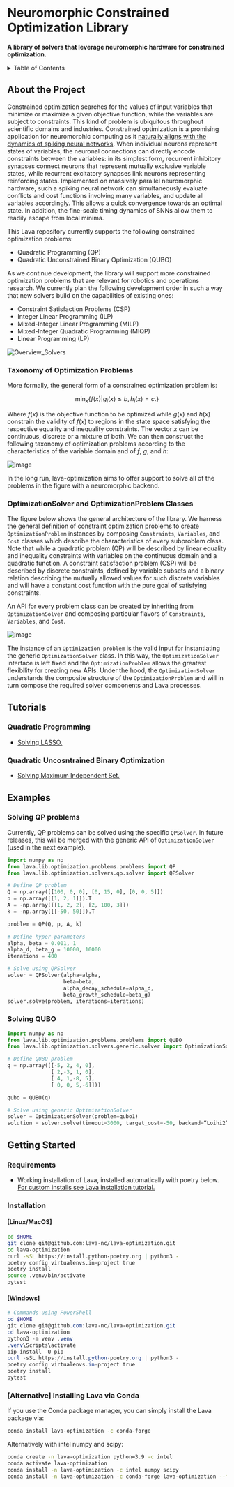 # Neuromorphic Constrained Optimization Library

**A library of solvers that leverage neuromorphic hardware for constrained optimization.**

<details>
  <summary>Table of Contents</summary>
  <ol>
    <li>
      <a href="#about-the-project">About The Project</a>
      <ul>
        <li><a href="#taxonomy-of-optimization-problems">Taxonomy of Optimization Problems</a></li>
        <li><a href="#optimizationsolver-and-optimizationproblem-classes">OptimizationSolver and OptimizationProblem Classes</a></li>
      </ul>
    </li>
    <li>
      <a href="#tutorials">Tutorials</a>
      <ul>
        <li><a href="#quadratic-programming">Quadratic Programming</a></li>
        <li><a href="#quadratic-uncosntrained-binary-optimization">Quadratic Uncosntrained Binary Optimization</a></li>
      </ul>
    </li>
    <li>
      <a href="#examples">Examples</a>
      <ul>
        <li><a href="#solving-qp-problems">Solving QP</a></li>
        <li><a href="#solving-qubo">Solving QUBO</a></li>
      </ul>
    </li>
    <li>
      <a href="#getting-started">Getting Started</a>
      <ul>
        <li><a href="#requirements">Requirements</a></li>
        <li><a href="#installation">Installation</a></li>
      </ul>
    </li>
  </ol>
</details>

## About the Project 

Constrained optimization searches for the values of input variables that minimize or maximize a given objective function, while the variables are subject to constraints. This kind of problem is ubiquitous throughout scientific domains and industries.
Constrained optimization is a promising application for neuromorphic computing as
it [naturally aligns with the dynamics of spiking neural networks](https://doi.org/10.1109/JPROC.2021.3067593). When individual neurons represent states of variables, the neuronal connections can directly encode constraints between the variables: in its simplest form, recurrent inhibitory synapses connect neurons that represent mutually exclusive variable states, while recurrent excitatory synapses link neurons representing reinforcing states. Implemented on massively parallel neuromorphic hardware, such a spiking neural network can simultaneously evaluate conflicts and cost functions involving many variables, and update all variables accordingly. This allows a quick convergence towards an optimal state. In addition, the fine-scale timing dynamics of SNNs allow them to readily escape from local minima.

This Lava repository currently supports the following constrained optimization problems:

- Quadratic Programming (QP)
- Quadratic Unconstrained Binary Optimization (QUBO)

As we continue development, the library will support more constrained optimization problems that are relevant for robotics and operations research.
We currently plan the following development order in such a way that new solvers build on the capabilities of existing ones:

- Constraint Satisfaction Problems (CSP)
- Integer Linear Programming (ILP)
- Mixed-Integer Linear Programming (MILP)
- Mixed-Integer Quadratic Programming (MIQP)
- Linear Programming (LP)

 ![Overview_Solvers](https://user-images.githubusercontent.com/83413252/135428779-d128aaaa-54ed-4ae1-a5b1-8e0fcc08c96e.png?raw=true "Lava features a growing suite of constrained optimization solvers")


### Taxonomy of Optimization Problems
More formally, the general form of a constrained optimization problem is:

$$
\displaystyle{\min_{x} \lbrace f(x) | g_i(x)	\leq  b,	h_i(x)	= c.\rbrace}
$$

Where $f(x)$ is the objective function to be optimized while $g(x)$ and $h(x)$ 
constrain the validity of $f(x)$ to regions in the state space satisfying the 
respective equality and inequality constraints. The vector $x$ can be
 continuous, discrete or a mixture of both. We can then construct the following 
 taxonomy of optimization problems according to  the characteristics of the 
 variable domain and of $f$, $g$, and $h$:

![image](https://user-images.githubusercontent.com/83413252/192852018-dbc08018-ddda-4571-8494-cd1fbfa8405f.png)

In the long run, lava-optimization aims to offer support to solve all of the problems in the figure with a neuromorphic backend. 

### OptimizationSolver and OptimizationProblem Classes

The figure below shows the general architecture of the library.  We harness the general definition of constraint optimization problems to create ``OptimizationProblem`` instances by composing  ``Constraints``, ``Variables``, and ``Cost`` classes which describe the characteristics of every subproblem class. Note that while a quadratic problem (QP) will be described by linear equality and inequality constraints with variables on the continuous domain and a quadratic function. A constraint satisfaction problem (CSP) will be described by discrete constraints, defined by variable subsets and a binary relation describing the mutually allowed values for such discrete variables and will have a constant cost function with the pure goal of satisfying constraints.

An API for every problem class can be created by inheriting from ``OptimizationSolver`` and composing particular flavors of ``Constraints``, ``Variables``, and ``Cost``. 

![image](https://user-images.githubusercontent.com/83413252/192851930-919035a7-122d-4a82-8032-f1acc6da717b.png)

The instance of an ``Optimization problem`` is the valid input for instantiating the generic ``OptimizationSolver`` class. In this way, the ``OptimizationSolver`` interface is left fixed and the ``OptimizationProblem`` allows the greatest flexibility for creating new APIs. Under the hood, the ``OptimizationSolver`` understands the composite structure of the ``OptimizationProblem`` and will in turn compose the required solver components and Lava processes.  

## Tutorials

### Quadratic Programming
- [Solving LASSO.](https://github.com/lava-nc/lava-optimization/blob/release/v0.2.0/tutorials/tutorial_01_solving_lasso.ipynb)

### Quadratic Uncosntrained Binary Optimization
- [Solving Maximum Independent Set.](https://github.com/lava-nc/lava-optimization/blob/release/v0.2.0/tutorials/tutorial_02_solving_qubos.ipynb)

## Examples

### Solving QP problems 

Currently, QP problems can be solved using the specific ``QPSolver``. In future releases, this will be merged with the generic API of ``OptimizationSolver`` (used in the next example).

```python
import numpy as np
from lava.lib.optimization.problems.problems import QP
from lava.lib.optimization.solvers.qp.solver import QPSolver

# Define QP problem
Q = np.array([[100, 0, 0], [0, 15, 0], [0, 0, 5]])
p = np.array([[1, 2, 1]]).T
A = -np.array([[1, 2, 2], [2, 100, 3]])
k = -np.array([[-50, 50]]).T

problem = QP(Q, p, A, k)

# Define hyper-parameters
alpha, beta = 0.001, 1
alpha_d, beta_g = 10000, 10000
iterations = 400

# Solve using QPSolver
solver = QPSolver(alpha=alpha,
                  beta=beta,
                  alpha_decay_schedule=alpha_d,
                  beta_growth_schedule=beta_g)
solver.solve(problem, iterations=iterations)
```

### Solving QUBO
```python
import numpy as np
from lava.lib.optimization.problems.problems import QUBO
from lava.lib.optimization.solvers.generic.solver import OptimizationSolver

# Define QUBO problem
q = np.array([[-5, 2, 4, 0],
              [ 2,-3, 1, 0],
              [ 4, 1,-8, 5],
              [ 0, 0, 5,-6]]))

qubo = QUBO(q)

# Solve using generic OptimizationSolver
solver = OptimizationSolver(problem=qubo1)
solution = solver.solve(timeout=3000, target_cost=-50, backend=“Loihi2”)
```

## Getting Started

### Requirements
- Working installation of Lava, installed automatically with poetry below. [ For custom installs see Lava installation
tutorial.](https://github.com/lava-nc/lava/blob/main/tutorials/in_depth/tutorial01_installing_lava.ipynb)

### Installation

#### [Linux/MacOS]
```bash
cd $HOME
git clone git@github.com:lava-nc/lava-optimization.git
cd lava-optimization
curl -sSL https://install.python-poetry.org | python3 -
poetry config virtualenvs.in-project true
poetry install
source .venv/bin/activate
pytest
```
#### [Windows]
```powershell
# Commands using PowerShell
cd $HOME
git clone git@github.com:lava-nc/lava-optimization.git
cd lava-optimization
python3 -m venv .venv
.venv\Scripts\activate
pip install -U pip
curl -sSL https://install.python-poetry.org | python3 -
poetry config virtualenvs.in-project true
poetry install
pytest
```

### [Alternative] Installing Lava via Conda
If you use the Conda package manager, you can simply install the Lava package
via:
```bash
conda install lava-optimization -c conda-forge
```

Alternatively with intel numpy and scipy:

```bash
conda create -n lava-optimization python=3.9 -c intel
conda activate lava-optimization
conda install -n lava-optimization -c intel numpy scipy
conda install -n lava-optimization -c conda-forge lava-optimization --freeze-installed
```

